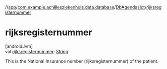 //[app](../../../index.md)/[com.example.achillesziekenhuis.data.database](../index.md)/[DbAgendaslot](index.md)/[rijksregisternummer](rijksregisternummer.md)

# rijksregisternummer

[androidJvm]\
val [rijksregisternummer](rijksregisternummer.md): [String](https://kotlinlang.org/api/latest/jvm/stdlib/kotlin/-string/index.html)

This is the National Insurance number (rijksregisternummer) of the patient.
